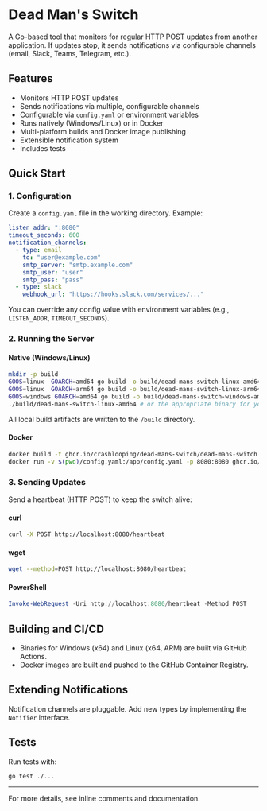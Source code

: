 # Dead Man's Switch

A Go-based tool that monitors for regular HTTP POST updates from another application. If updates stop, it sends notifications via configurable channels (email, Slack, Teams, Telegram, etc.).

## Features

- Monitors HTTP POST updates
- Sends notifications via multiple, configurable channels
- Configurable via `config.yaml` or environment variables
- Runs natively (Windows/Linux) or in Docker
- Multi-platform builds and Docker image publishing
- Extensible notification system
- Includes tests

## Quick Start

### 1. Configuration

Create a `config.yaml` file in the working directory. Example:

```yaml
listen_addr: ":8080"
timeout_seconds: 600
notification_channels:
  - type: email
    to: "user@example.com"
    smtp_server: "smtp.example.com"
    smtp_user: "user"
    smtp_pass: "pass"
  - type: slack
    webhook_url: "https://hooks.slack.com/services/..."
```

You can override any config value with environment variables (e.g., `LISTEN_ADDR`, `TIMEOUT_SECONDS`).

### 2. Running the Server

#### Native (Windows/Linux)

```sh
mkdir -p build
GOOS=linux  GOARCH=amd64 go build -o build/dead-mans-switch-linux-amd64 .
GOOS=linux  GOARCH=arm64 go build -o build/dead-mans-switch-linux-arm64 .
GOOS=windows GOARCH=amd64 go build -o build/dead-mans-switch-windows-amd64.exe .
./build/dead-mans-switch-linux-amd64 # or the appropriate binary for your OS
```

All local build artifacts are written to the `/build` directory.

#### Docker

```sh
docker build -t ghcr.io/crashlooping/dead-mans-switch/dead-mans-switch:latest .
docker run -v $(pwd)/config.yaml:/app/config.yaml -p 8080:8080 ghcr.io/crashlooping/dead-mans-switch/dead-mans-switch:latest
```

### 3. Sending Updates

Send a heartbeat (HTTP POST) to keep the switch alive:

#### curl

```sh
curl -X POST http://localhost:8080/heartbeat
```

#### wget

```sh
wget --method=POST http://localhost:8080/heartbeat
```

#### PowerShell

```powershell
Invoke-WebRequest -Uri http://localhost:8080/heartbeat -Method POST
```

## Building and CI/CD

- Binaries for Windows (x64) and Linux (x64, ARM) are built via GitHub Actions.
- Docker images are built and pushed to the GitHub Container Registry.

## Extending Notifications

Notification channels are pluggable. Add new types by implementing the `Notifier` interface.

## Tests

Run tests with:

```sh
go test ./...
```

---

For more details, see inline comments and documentation.

